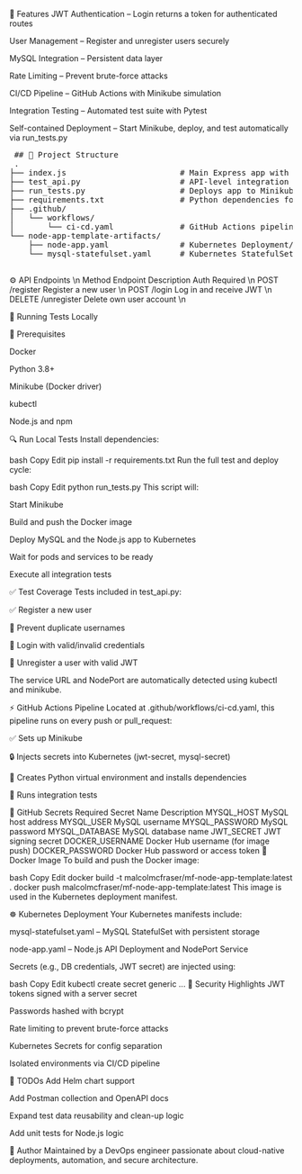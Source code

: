 🚀 Features
JWT Authentication – Login returns a token for authenticated routes

User Management – Register and unregister users securely

MySQL Integration – Persistent data layer

Rate Limiting – Prevent brute-force attacks

CI/CD Pipeline – GitHub Actions with Minikube simulation

Integration Testing – Automated test suite with Pytest

Self-contained Deployment – Start Minikube, deploy, and test automatically via run_tests.py

<pre> ## 📁 Project Structure   
 .
├── index.js                        # Main Express app with auth endpoints
├── test_api.py                     # API-level integration tests (Pytest)
├── run_tests.py                    # Deploys app to Minikube and runs tests
├── requirements.txt                # Python dependencies for testing
├── .github/
│   └── workflows/
│       └── ci-cd.yaml              # GitHub Actions pipeline config
└── node-app-template-artifacts/
    ├── node-app.yaml               # Kubernetes Deployment/Service for Node.js app
    └── mysql-statefulset.yaml      # Kubernetes StatefulSet for MySQL
  </pre>

⚙️ API Endpoints \n
Method	Endpoint	Description	Auth Required \n
POST	/register	Register a new user	\n
POST	/login	Log in and receive JWT	\n
DELETE	/unregister	Delete own user account	\n

🧪 Running Tests Locally

🐳 Prerequisites

Docker

Python 3.8+

Minikube (Docker driver)

kubectl

Node.js and npm

🔍 Run Local Tests
Install dependencies:

bash
Copy
Edit
pip install -r requirements.txt
Run the full test and deploy cycle:

bash
Copy
Edit
python run_tests.py
This script will:

Start Minikube

Build and push the Docker image

Deploy MySQL and the Node.js app to Kubernetes

Wait for pods and services to be ready

Execute all integration tests

✅ Test Coverage
Tests included in test_api.py:

✅ Register a new user

🚫 Prevent duplicate usernames

🔐 Login with valid/invalid credentials

🧼 Unregister a user with valid JWT

The service URL and NodePort are automatically detected using kubectl and minikube.

⚡ GitHub Actions Pipeline
Located at .github/workflows/ci-cd.yaml, this pipeline runs on every push or pull_request:

✅ Sets up Minikube

🔒 Injects secrets into Kubernetes (jwt-secret, mysql-secret)

🐍 Creates Python virtual environment and installs dependencies

🧪 Runs integration tests

🔑 GitHub Secrets Required
Secret Name	Description
MYSQL_HOST	MySQL host address
MYSQL_USER	MySQL username
MYSQL_PASSWORD	MySQL password
MYSQL_DATABASE	MySQL database name
JWT_SECRET	JWT signing secret
DOCKER_USERNAME	Docker Hub username (for image push)
DOCKER_PASSWORD	Docker Hub password or access token
🐳 Docker Image
To build and push the Docker image:

bash
Copy
Edit
docker build -t malcolmcfraser/mf-node-app-template:latest .
docker push malcolmcfraser/mf-node-app-template:latest
This image is used in the Kubernetes deployment manifest.

☸️ Kubernetes Deployment
Your Kubernetes manifests include:

mysql-statefulset.yaml – MySQL StatefulSet with persistent storage

node-app.yaml – Node.js API Deployment and NodePort Service

Secrets (e.g., DB credentials, JWT secret) are injected using:

bash
Copy
Edit
kubectl create secret generic ...
🔐 Security Highlights
JWT tokens signed with a server secret

Passwords hashed with bcrypt

Rate limiting to prevent brute-force attacks

Kubernetes Secrets for config separation

Isolated environments via CI/CD pipeline

📌 TODOs
 Add Helm chart support

 Add Postman collection and OpenAPI docs

 Expand test data reusability and clean-up logic

 Add unit tests for Node.js logic

👥 Author
Maintained by a DevOps engineer passionate about cloud-native deployments, automation, and secure architecture.
